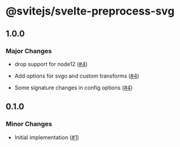 # @svitejs/svelte-preprocess-svg

## 1.0.0

### Major Changes

- drop support for node12 ([#4](https://github.com/svitejs/svelte-preprocess-svg/pull/4))

* Add options for svgo and custom transforms ([#4](https://github.com/svitejs/svelte-preprocess-svg/pull/4))

- Some signature changes in config options ([#4](https://github.com/svitejs/svelte-preprocess-svg/pull/4))

## 0.1.0

### Minor Changes

- Initial implementation ([#1](https://github.com/svitejs/svelte-preprocess-svg/pull/1))
